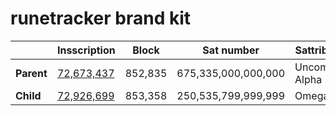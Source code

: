 # runetracker brand kit

|          | Insscription            | Block  | Sat number       | Sattributes    |
|----------|-------------------------|--------|------------------|----------------|
| **Parent** | [72,673,437][link-parent]   | 852,835 | 675,335,000,000,000 | Uncommon Alpha |
| **Child**  | [72,926,699][link-child]    | 853,358 | 250,535,799,999,999 | Omega          |

[link-parent]: https://ordiscan.com/inscription/72673437
[link-child]: https://ordiscan.com/inscription/72926699
